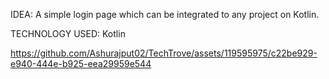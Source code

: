 IDEA:
A simple login page which can be integrated to any project on Kotlin.

TECHNOLOGY USED:
Kotlin



https://github.com/Ashurajput02/TechTrove/assets/119595975/c22be929-e940-444e-b925-eea29959e544



